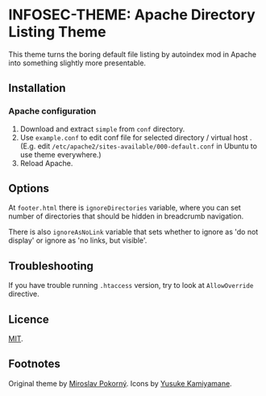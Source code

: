 INFOSEC-THEME: Apache Directory Listing Theme
=============================================

This theme turns the boring default file listing by autoindex mod in Apache into something slightly more presentable.

## Installation ##

### Apache configuration ###

1. Download and extract `simple` from `conf` directory.
2. Use `example.conf` to edit conf file for selected directory / virtual host . (E.g. edit `/etc/apache2/sites-available/000-default.conf` in Ubuntu to use theme everywhere.)
3. Reload Apache.

## Options ##

At `footer.html` there is `ignoreDirectories` variable, where you can set number of directories that should be hidden in breadcrumb navigation.

There is also `ignoreAsNoLink` variable that sets whether to ignore as 'do not display' or ignore as 'no links, but visible'.

## Troubleshooting ##

If you have trouble running `.htaccess` version, try to look at `AllowOverride` directive. 

## Licence ##

[MIT](https://opensource.org/licenses/MIT).

## Footnotes ##

Original theme by [Miroslav Pokorný](https://miroslavpokorny.com/simple-apache-directory-listing-theme).
Icons by [Yusuke Kamiyamane](http://p.yusukekamiyamane.com).
